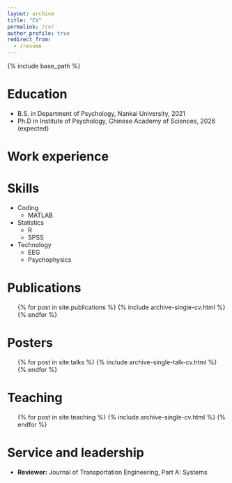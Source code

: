```yaml
---
layout: archive
title: "CV"
permalink: /cv/
author_profile: true
redirect_from:
  - /resume
---
```


{% include base_path %}

Education
======
* B.S. in Department of Psychology, Nankai University, 2021
* Ph.D in Institute of Psychology, Chinese Academy of Sciences, 2026 (expected)

Work experience
======

  
Skills
======
* Coding
  * MATLAB
* Statistics
  * R
  * SPSS
* Technology
  * EEG
  * Psychophysics

Publications
======
  <ul>{% for post in site.publications %}
    {% include archive-single-cv.html %}
  {% endfor %}</ul>
  
Posters
======
  <ul>{% for post in site.talks %}
    {% include archive-single-talk-cv.html %}
  {% endfor %}</ul>
  
Teaching
======
  <ul>{% for post in site.teaching %}
    {% include archive-single-cv.html %}
  {% endfor %}</ul>
  
Service and leadership
======
*  **Reviewer:** Journal of Transportation Engineering, Part A: Systems
